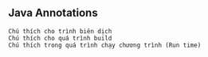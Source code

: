 ## Java Annotations

    Chú thích cho trình biên dịch
    Chú thích cho quá trình build
    Chú thích trong quá trình chạy chương trình (Run time)

